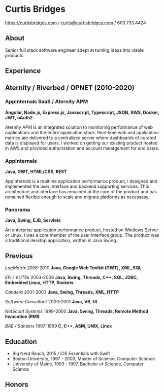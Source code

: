 # Curtis Bridges
https://curtisbridges.com / curtis@curtisbridges.com / 603.733.4424

## About
Senior full stack software engineer adept at turning ideas into viable products. 

## Experience


## Aternity / Riverbed / OPNET (2010-2020)

### AppInternals SaaS / Aternity APM

**Angular, Node.js, Express.js, Javascript, Typescript, JSON, AWS, Docker, JWT, oAuth2** 

Aternity APM is an integrated solution to monitoring performance of web applications and the entire application stack. Real-time web and application metrics are delivered to a centralized server where dashboards of curated data is displayed for users. I worked on getting our existing product hosted in AWS and provided authorization and account management for end users.

### AppInternals 

**Java, GWT, HTML/CSS, REST** 

AppInternals is a realtime application performance product, I designed and implemented the user interface and backend supporting services. This architecture and interface has remained at the core of the product and has remained flexible enough to scale and migrate platforms as necessasy.

### Panorama

 **Java, Swing, EJB, Servlets** 

An enterprise application performance product, hosted on Windows Server or Linux. I was a core member of the user interface group. The product was a traditional desktop application, written in Java Swing. 



## Previous
_LogMatrix_ 2008-2010 **Java, Google Web Toolkit (GWT), XML, SQL**

_EFI / VUTEk_ 2003-2008 **Java, Swing, Threads, C++, SQL, JDBC, Embedded Linux, HTTP, Sockets**

_Candera_ 2001-2003 **Java, Swing, Threads, XML, HTTP**

_Software Consultant_ 2000-2001 **Java, VB, UI**

_NetScout Systems_ 1999-2000 **Java, Swing, Threads, Remote Method Invocation (RMI)**

_BAE / Sanders_ 1997-1999 **C, C++, ASM, UNIX, Linux**

## Education
- Big Nerd Ranch, 2015 / iOS Essentials with Swift
- Boston University, 1997 - 2000, Master of Science, Computer Science
- University of Maine, 1993 - 1997, Bachelor of Science, Computer Science

## Honors

